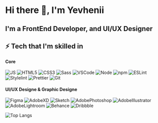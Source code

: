 # Hi there 👋, I'm Yevhenii

## I'm a FrontEnd Developer, and UI/UX Designer

## ⚡ Tech that I'm skilled in

#### Core

![JS](https://img.shields.io/badge/-JavaScript_-f5da55?style=flat&logo=javascript&logoColor=black) ![HTML5](https://img.shields.io/badge/-HTML5-E34F26?style=flat&logo=html5&logoColor=white) ![CSS3](https://img.shields.io/badge/-CSS3-1572B6?style=flat&logo=css3) ![Sass](https://img.shields.io/badge/-Sass-bf4080?style=flat&logo=sass&logoColor=white) ![VSCode](https://img.shields.io/badge/-VSCode-white?style=flat&logo=visualstudiocode&logoColor=1572B6) ![Node](https://img.shields.io/badge/-Node-white?style=flat&logo=nodedotjs) ![npm](https://img.shields.io/badge/-npm-white?style=flat&logo=npm) ![ESLint](https://img.shields.io/badge/-ESLint-white?style=flat&logo=eslint&logoColor=4B32C3) ![Stylelint](https://img.shields.io/badge/-Stylelint-white?style=flat&logo=stylelint&logoColor=black) ![Prettier](https://img.shields.io/badge/-Prettier-black?style=flat&logo=prettier) ![Git](https://img.shields.io/badge/-Git-white?style=flat&logo=git)

#### UI/UX Designe & Graphic Designe

![Figma](https://img.shields.io/badge/-Figma-black?style=flat&logo=figma) ![AdobeXD](https://img.shields.io/badge/Adobe%20XD-470137?style=flat&logo=Adobe%20XD&logoColor=#FF61F6) ![Sketch](https://img.shields.io/badge/Sketch-FFB387?style=flat&logo=sketch&logoColor=black) ![AdobePhotoshop](https://img.shields.io/badge/Adobe%20Photoshop-31A8FF?style=flat&logo=Adobe%20Photoshop&logoColor=black) ![AdobeIllustrator](https://img.shields.io/badge/Adobe%20Illustrator-FF9A00?style=flat&logo=adobe%20illustrator&logoColor=white) ![AdobeLightroom](https://img.shields.io/badge/Adobe%20Lightroom-31A8FF?style=flat&logo=Adobe%20Lightroom&logoColor=white) ![Behance](https://img.shields.io/badge/Behance-0054F7?style=flat&logo=behance&logoColor=white) ![Dribbble](https://img.shields.io/badge/Dribbble-EA4C89?style=flat&logo=dribbble&logoColor=white)

![Top Langs](https://github-readme-stats.vercel.app/api/top-langs/?username=TRETYAKweb&layout=compact)

<!--
**TRETYAKweb/TRETYAKweb** is a ✨ _special_ ✨ repository because its `README.md` (this file) appears on your GitHub profile.

Here are some ideas to get you started:

- 🔭 I’m currently working on ...
- 🌱 I’m currently learning ...
- 👯 I’m looking to collaborate on ...
- 🤔 I’m looking for help with ...
- 💬 Ask me about ...
- 📫 How to reach me: ...
- 😄 Pronouns: ...
- ⚡ Fun fact: ...
-->
